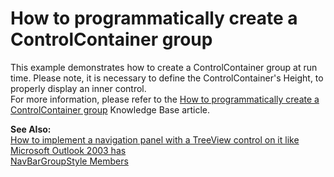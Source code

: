 # How to programmatically create a ControlContainer group


<p>This example demonstrates how to create a ControlContainer group at run time. Please note, it is necessary to define the ControlContainer's Height, to properly display an inner control.<br />
For more information, please refer to the <a href="https://www.devexpress.com/Support/Center/p/A2406">How to programmatically create a ControlContainer group</a> Knowledge Base article.</p><p><strong>See Also:</strong><br />
<a href="https://www.devexpress.com/Support/Center/p/A813">How to implement a navigation panel with a TreeView control on it like Microsoft Outlook 2003 has</a><br />
<a href="http://documentation.devexpress.com/#WindowsForms/DevExpressXtraNavBarNavBarGroupStyleEnumtopic">NavBarGroupStyle Members</a></p>

<br/>


